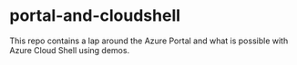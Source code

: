 # portal-and-cloudshell
This repo contains a lap around the Azure Portal and what is possible with Azure Cloud Shell using demos.
